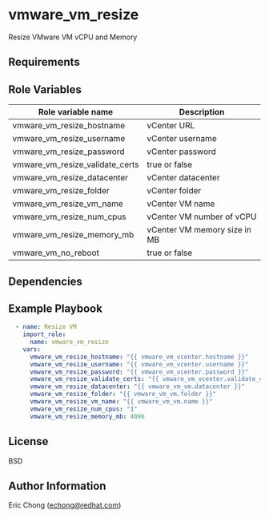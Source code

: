vmware_vm_resize
=========

Resize VMware VM vCPU and Memory

Requirements
------------


Role Variables
--------------

| Role variable name | Description |
| ------------------ | ------------------ |
| vmware_vm_resize_hostname | vCenter URL |
| vmware_vm_resize_username | vCenter username |
| vmware_vm_resize_password | vCenter password |
| vmware_vm_resize_validate_certs | true or false |
| vmware_vm_resize_datacenter | vCenter datacenter |
| vmware_vm_resize_folder | vCenter folder |
| vmware_vm_resize_vm_name | vCenter VM name |
| vmware_vm_resize_num_cpus | vCenter VM number of vCPU |
| vmware_vm_resize_memory_mb | vCenter VM memory size in MB |
| vmware_vm_no_reboot | true or false |



Dependencies
------------


Example Playbook
----------------
```yaml
  - name: Resize VM
    import_role:
      name: vmware_vm_resize
    vars:
      vmware_vm_resize_hostname: "{{ vmware_vm_vcenter.hostname }}"
      vmware_vm_resize_username: "{{ vmware_vm_vcenter.username }}"
      vmware_vm_resize_password: "{{ vmware_vm_vcenter.password }}"
      vmware_vm_resize_validate_certs: "{{ vmware_vm_vcenter.validate_certs }}"
      vmware_vm_resize_datacenter: "{{ vmware_vm_vm.datacenter }}"
      vmware_vm_resize_folder: "{{ vmware_vm_vm.folder }}"
      vmware_vm_resize_vm_name: "{{ vmware_vm_vm.name }}"
      vmware_vm_resize_num_cpus: "1"
      vmware_vm_resize_memory_mb: 4096
```

License
-------

BSD

Author Information
------------------

Eric Chong (echong@redhat.com)
